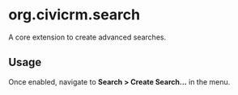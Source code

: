 # org.civicrm.search

A core extension to create advanced searches.

## Usage

Once enabled, navigate to **Search > Create Search...** in the menu.

